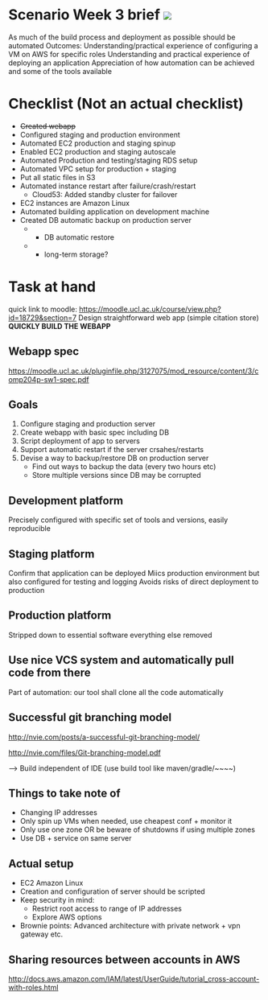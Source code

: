 # Scenario Week 3 brief ![](https://travis-ci.org/culshoefer/aws-automation-thing.svg?branch=master)

As much of the build process and deployment as possible should be automated
Outcomes: Understanding/practical experience of configuring a VM on AWS for specific roles
Understanding and practical experience of deploying an application
Appreciation of how automation can be achieved and some of the tools available

# Checklist (Not an actual checklist)
- ~~Created webapp~~
- Configured staging and production environment
- Automated EC2 production and staging spinup
- Enabled EC2 production and staging autoscale
- Automated Production and testing/staging RDS setup
- Automated VPC setup for production + staging
- Put all static files in S3
- Automated instance restart after failure/crash/restart
   - Cloud53: Added standby cluster for failover
- EC2 instances are Amazon Linux
- Automated building application on development machine
- Created DB automatic backup on production server
   - + DB automatic restore
   - + long-term storage?
# Task at hand

quick link to moodle: https://moodle.ucl.ac.uk/course/view.php?id=18729&section=7
Design straightforward web app (simple citation store)
**QUICKLY BUILD THE WEBAPP**
## Webapp spec
https://moodle.ucl.ac.uk/pluginfile.php/3127075/mod_resource/content/3/comp204p-sw1-spec.pdf

## Goals
1. Configure staging and production server
2. Create webapp with basic spec including DB
3. Script deployment of app to servers
4. Support automatic restart if the server crsahes/restarts
5. Devise a way to backup/restore DB on production server
   - Find out ways to backup the data (every two hours etc)
   - Store multiple versions since DB may be corrupted

## Development platform
Precisely configured with specific set of tools and versions, easily reproducible

## Staging platform
Confirm that application can be deployed
Miics production environment but also configured for testing and logging
Avoids risks of direct deployment to production

## Production platform
Stripped down to essential software everything else removed

## Use nice VCS system and automatically pull code from there
Part of automation: our tool shall clone all the code automatically

## Successful git branching model
http://nvie.com/posts/a-successful-git-branching-model/

http://nvie.com/files/Git-branching-model.pdf

--> Build independent of IDE (use build tool like maven/gradle/~~~~)

## Things to take note of
- Changing IP addresses
- Only spin up VMs when needed, use cheapest conf + monitor it
- Only use one zone OR be beware of shutdowns if using multiple zones
- Use DB + service on same server

## Actual setup
- EC2 Amazon Linux
- Creation and configuration of server should be scripted
- Keep security in mind:
  - Restrict root access to range of IP addresses
  - Explore AWS options
- Brownie points: Advanced architecture with private network + vpn gateway etc.

## Sharing resources between accounts in AWS
http://docs.aws.amazon.com/IAM/latest/UserGuide/tutorial_cross-account-with-roles.html
